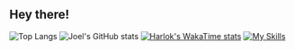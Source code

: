 ## Hey there! ##
![Top Langs](https://github-readme-stats.vercel.app/api/top-langs/?username=Jeoml&layout=compact)
![Joel's GitHub stats](https://github-readme-stats.vercel.app/api?username=Jeoml&show_icons=true)
[![Harlok's WakaTime stats](https://github-readme-stats.vercel.app/api/wakatime?username=Jeoml)](https://github.com/anuraghazra/github-readme-stats)
[![My Skills](https://skillicons.dev/icons?i=js,html,css,java,python,c++,figma,typescript,php,react,redux,bootstrap,nodejs,nextjs,tailwindcss,shadcn)](https://skillicons.dev)
